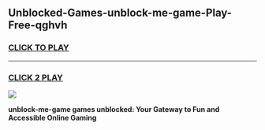 
## Unblocked-Games-unblock-me-game-Play-Free-qghvh
<h3>
<a href="https://premium76.site?title=unblock-me-game&ref=21A">CLICK TO PLAY</a></h3>
<hr>

<h3>
<a href="https://premium76.site?title=unblock-me-game&ref=21A">CLICK 2 PLAY</a>
  
</h3>

<a href="https://premium76.site?title=unblock-me-game&ref=21A"><img src="https://clearcache.store/games.png"></a>


**unblock-me-game games unblocked: Your Gateway to Fun and Accessible Online Gaming**
